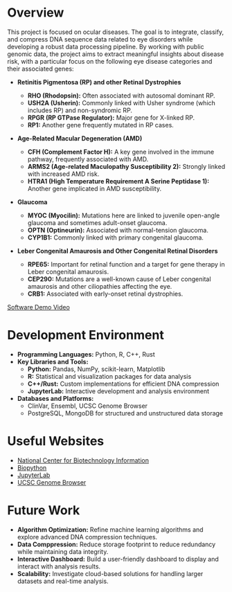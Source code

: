 # Overview

This project is focused on ocular diseases. The goal is to integrate, classify, and compress DNA sequence data related to eye disorders while developing a robust data processing pipeline. By working with public genomic data, the project aims to extract meaningful insights about disease risk, with a particular focus on the following eye disease categories and their associated genes:

- **Retinitis Pigmentosa (RP) and other Retinal Dystrophies**
  - **RHO (Rhodopsin):** Often associated with autosomal dominant RP.
  - **USH2A (Usherin):** Commonly linked with Usher syndrome (which includes RP) and non-syndromic RP.
  - **RPGR (RP GTPase Regulator):** Major gene for X-linked RP.
  - **RP1:** Another gene frequently mutated in RP cases.

- **Age-Related Macular Degeneration (AMD)**
  - **CFH (Complement Factor H):** A key gene involved in the immune pathway, frequently associated with AMD.
  - **ARMS2 (Age-related Maculopathy Susceptibility 2):** Strongly linked with increased AMD risk.
  - **HTRA1 (High Temperature Requirement A Serine Peptidase 1):** Another gene implicated in AMD susceptibility.

- **Glaucoma**
  - **MYOC (Myocilin):** Mutations here are linked to juvenile open-angle glaucoma and sometimes adult-onset glaucoma.
  - **OPTN (Optineurin):** Associated with normal-tension glaucoma.
  - **CYP1B1:** Commonly linked with primary congenital glaucoma.

- **Leber Congenital Amaurosis and Other Congenital Retinal Disorders**
  - **RPE65:** Important for retinal function and a target for gene therapy in Leber congenital amaurosis.
  - **CEP290:** Mutations are a well-known cause of Leber congenital amaurosis and other ciliopathies affecting the eye.
  - **CRB1:** Associated with early-onset retinal dystrophies.

[Software Demo Video](http://youtube.link.goes.here)

# Development Environment

- **Programming Languages:** Python, R, C++, Rust
- **Key Libraries and Tools:**
  - **Python:** Pandas, NumPy, scikit-learn, Matplotlib
  - **R:** Statistical and visualization packages for data analysis
  - **C++/Rust:** Custom implementations for efficient DNA compression
  - **JupyterLab:** Interactive development and analysis environment
- **Databases and Platforms:**
  - ClinVar, Ensembl, UCSC Genome Browser
  - PostgreSQL, MongoDB for structured and unstructured data storage

# Useful Websites

- [ National Center for Biotechnology Information](https://www.ncbi.nlm.nih.gov/)
- [Biopython](https://biopython.org/)
- [JupyterLab](https://jupyter.org/)
- [UCSC Genome Browser](https://genome.ucsc.edu/)

# Future Work

- **Algorithm Optimization:** Refine machine learning algorithms and explore advanced DNA compression techniques.
- **Data Comppression:** Reduce storage footprint to reduce redundancy while maintaining data integrity. 
- **Interactive Dashboard:** Build a user-friendly dashboard to display and interact with analysis results.
- **Scalability:** Investigate cloud-based solutions for handling larger datasets and real-time analysis.
